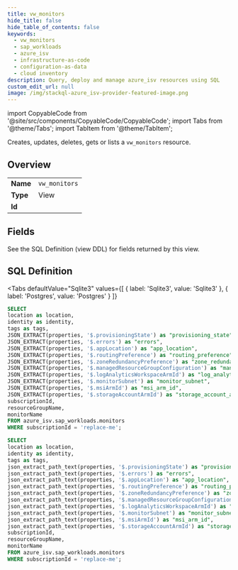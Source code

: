 ```yaml
--- 
title: vw_monitors
hide_title: false
hide_table_of_contents: false
keywords:
  - vw_monitors
  - sap_workloads
  - azure_isv
  - infrastructure-as-code
  - configuration-as-data
  - cloud inventory
description: Query, deploy and manage azure_isv resources using SQL
custom_edit_url: null
image: /img/stackql-azure_isv-provider-featured-image.png
---
```


import CopyableCode from '@site/src/components/CopyableCode/CopyableCode';
import Tabs from '@theme/Tabs';
import TabItem from '@theme/TabItem';

Creates, updates, deletes, gets or lists a <code>vw_monitors</code> resource.

## Overview
<table><tbody>
<tr><td><b>Name</b></td><td><code>vw_monitors</code></td></tr>
<tr><td><b>Type</b></td><td>View</td></tr>
<tr><td><b>Id</b></td><td><CopyableCode code="azure_isv.sap_workloads.vw_monitors" /></td></tr>
</tbody></table>

## Fields

See the SQL Definition (view DDL) for fields returned by this view.

## SQL Definition

<Tabs
defaultValue="Sqlite3"
values={[
{ label: 'Sqlite3', value: 'Sqlite3' },
{ label: 'Postgres', value: 'Postgres' }
]}
>
<TabItem value="Sqlite3">

```sql
SELECT
location as location,
identity as identity,
tags as tags,
JSON_EXTRACT(properties, '$.provisioningState') as "provisioning_state",
JSON_EXTRACT(properties, '$.errors') as "errors",
JSON_EXTRACT(properties, '$.appLocation') as "app_location",
JSON_EXTRACT(properties, '$.routingPreference') as "routing_preference",
JSON_EXTRACT(properties, '$.zoneRedundancyPreference') as "zone_redundancy_preference",
JSON_EXTRACT(properties, '$.managedResourceGroupConfiguration') as "managed_resource_group_configuration",
JSON_EXTRACT(properties, '$.logAnalyticsWorkspaceArmId') as "log_analytics_workspace_arm_id",
JSON_EXTRACT(properties, '$.monitorSubnet') as "monitor_subnet",
JSON_EXTRACT(properties, '$.msiArmId') as "msi_arm_id",
JSON_EXTRACT(properties, '$.storageAccountArmId') as "storage_account_arm_id",
subscriptionId,
resourceGroupName,
monitorName
FROM azure_isv.sap_workloads.monitors
WHERE subscriptionId = 'replace-me';
```

</TabItem>
<TabItem value="Postgres">

```sql
SELECT
location as location,
identity as identity,
tags as tags,
json_extract_path_text(properties, '$.provisioningState') as "provisioning_state",
json_extract_path_text(properties, '$.errors') as "errors",
json_extract_path_text(properties, '$.appLocation') as "app_location",
json_extract_path_text(properties, '$.routingPreference') as "routing_preference",
json_extract_path_text(properties, '$.zoneRedundancyPreference') as "zone_redundancy_preference",
json_extract_path_text(properties, '$.managedResourceGroupConfiguration') as "managed_resource_group_configuration",
json_extract_path_text(properties, '$.logAnalyticsWorkspaceArmId') as "log_analytics_workspace_arm_id",
json_extract_path_text(properties, '$.monitorSubnet') as "monitor_subnet",
json_extract_path_text(properties, '$.msiArmId') as "msi_arm_id",
json_extract_path_text(properties, '$.storageAccountArmId') as "storage_account_arm_id",
subscriptionId,
resourceGroupName,
monitorName
FROM azure_isv.sap_workloads.monitors
WHERE subscriptionId = 'replace-me';
```

</TabItem>
</Tabs>
